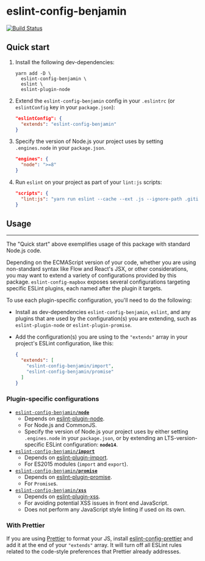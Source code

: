 # eslint-config-benjamin

[![Build Status](https://app.travis-ci.com/BenjaminSimode/eslint-config-benjamin.svg?branch=main)](https://app.travis-ci.com/BenjaminSimode/eslint-config-benjamin)

## Quick start

1. Install the following dev-dependencies:

    ```
    yarn add -D \
      eslint-config-benjamin \
      eslint \
      eslint-plugin-node
    ```

2. Extend the `eslint-config-benjamin` config in your `.eslintrc` (or `eslintConfig` key in your `package.json`):

    ```json
    "eslintConfig": {
      "extends": "eslint-config-benjamin"
    }
    ```

3. Specify the version of Node.js your project uses by setting `.engines.node` in your `package.json`.

    ```json
    "engines": {
      "node": ">=8"
    }
    ```

4. Run `eslint` on your project as part of your `lint:js` scripts:

    ```json
    "scripts": {
      "lint:js": "yarn run eslint --cache --ext .js --ignore-path .gitignore ./resources/",
    }
    ```

## Usage

---

The "Quick start" above exemplifies usage of this package with standard Node.js code.

Depending on the ECMAScript version of your code, whether you are using non-standard syntax like Flow and React's JSX,
or other considerations, you may want to extend a variety of configurations provided by this
package. `eslint-config-mapbox` exposes several configurations targeting specific ESLint plugins, each named after the
plugin it targets.

To use each plugin-specific configuration, you'll need to do the following:

- Install as dev-dependencies `eslint-config-benjamin`, `eslint`, and any plugins that are used by the configuration(s)
  you are extending, such as `eslint-plugin-node` or `eslint-plugin-promise`.
- Add the configuration(s) you are using to the `"extends"` array in your project's ESLint configuration, like this:

    ```json
    {
      "extends": [
        "eslint-config-benjamin/import",
        "eslint-config-benjamin/promise"
      ]
    }
    ```

### Plugin-specific configurations

- [`eslint-config-benjamin`**`/node`**](./node.js)
    - Depends on [eslint-plugin-node](https://github.com/mysticatea/eslint-plugin-node).
    - For Node.js and CommonJS.
    - Specify the version of Node.js your project uses by either setting `.engines.node` in your `package.json`, or by
      extending an LTS-version-specific ESLint configuration: **`node14`**.
- [`eslint-config-benjamin`**`/import`**](./import.js)
    - Depends on [eslint-plugin-import](https://github.com/benmosher/eslint-plugin-import).
    - For ES2015 modules (`import` and `export`).
- [`eslint-config-benjamin`**`/promise`**](./promise.js)
    - Depends on [eslint-plugin-promise](https://github.com/xjamundx/eslint-plugin-promise).
    - For `Promise`s.
- [`eslint-config-benjamin`**`/xss`**](./xss.js)
    - Depends on [eslint-plugin-xss](https://github.com/Rantanen/eslint-plugin-xss).
    - For avoiding potential XSS issues in front end JavaScript.
    - Does not perform any JavaScript style linting if used on its own.

### With Prettier

If you are using [Prettier](https://prettier.io/) to format your JS,
install [eslint-config-prettier](https://github.com/prettier/eslint-config-prettier) and add it at the end of
your `"extends"` array. It will turn off all ESLint rules related to the code-style preferences that Prettier already
addresses.
